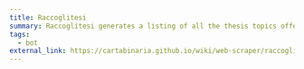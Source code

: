 ```yaml
---
title: Raccoglitesi
summary: Raccoglitesi generates a listing of all the thesis topics offered by DISI professors
tags:
  - bot
external_link: https://cartabinaria.github.io/wiki/web-scraper/raccoglitesi/
---
```

